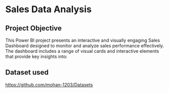 # Sales Data Analysis
## Project Objective

This Power BI project presents an interactive and visually engaging Sales Dashboard designed to monitor and analyze sales performance effectively. The dashboard includes a range of visual cards and interactive elements that provide key insights into:

## Dataset used  
<a>https://github.com/mohan-1203/Datasets</a>
